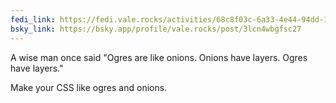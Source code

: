```yaml
---
fedi_link: https://fedi.vale.rocks/activities/68c8f03c-6a33-4e44-94dd-10a58f8b3f3d
bsky_link: https://bsky.app/profile/vale.rocks/post/3lcn4wbgfsc27
---
```


A wise man once said "Ogres are like onions. Onions have layers. Ogres have layers."

Make your CSS like ogres and onions.
